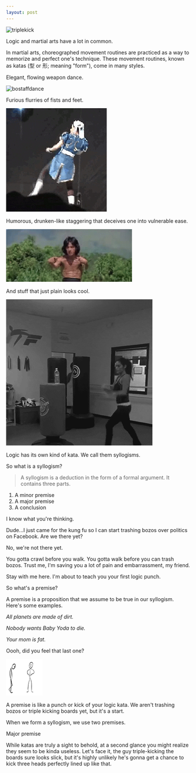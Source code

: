 ```yaml
---
layout: post
---
```


![triplekick](/assets/img/triplekick.gif)

Logic and martial arts have a lot in common.

In martial arts, choreographed movement routines are practiced as a way to memorize and perfect one's technique. These movement routines, known as katas (型 or 形; meaning "form"), come in many styles.

Elegant, flowing weapon dance.

![bostaffdance](/assets/img/bostaffdance.gif)

Furious flurries of fists and feet.

![chunlikicks](/assets/img/chunlikicks.gif)

Humorous, drunken-like staggering that deceives one into vulnerable ease.

![drunkenmaster](/assets/img/drunkenmaster.gif)

And stuff that just plain looks cool.

![bottlekick](/assets/img/bottlekick.gif)

Logic has its own kind of kata. We call them syllogisms.

So what is a syllogism?

>A syllogism is a deduction in the form of a formal argument. It contains three parts.
1. A minor premise
2. A major premise
3. A conclusion

I know what you're thinking.

Dude...I just came for the kung fu so I can start trashing bozos over politics on Facebook. Are we there yet?

No, we're not there yet.

You gotta crawl before you walk. You gotta walk before you can trash bozos. Trust me, I'm saving you a lot of pain and embarrassment, my friend.

Stay with me here. I'm about to teach you your first logic punch.

So what's a premise?

A premise is a proposition that we assume to be true in our syllogism. Here's some examples.

 _All planets are made of dirt._

_Nobody wants Baby Yoda to die._

_Your mom is fat._

Oooh, did you feel that last one?

![nutskick](/assets/img/nutskick.gif)

A premise is like a punch or kick of your logic kata. We aren't trashing bozos or triple kicking boards yet, but it's a start.

When we form a syllogism, we use two premises.

Major premise

While katas are truly a sight to behold, at a second glance you might realize they seem to be kinda useless. Let's face it, the guy triple-kicking the boards sure looks slick, but it's highly unlikely he's gonna get a chance to kick three heads perfectly lined up like that.
